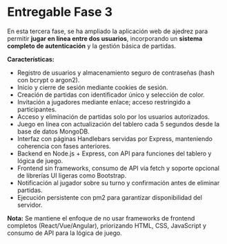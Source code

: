 # Entregable Fase 3

En esta tercera fase, se ha ampliado la aplicación web de ajedrez para permitir **jugar en línea entre dos usuarios**, incorporando un **sistema completo de autenticación** y la gestión básica de partidas.

**Características:**
- Registro de usuarios y almacenamiento seguro de contraseñas (hash con bcrypt o argon2).
- Inicio y cierre de sesión mediante cookies de sesión.
- Creación de partidas con identificador único y selección de color.
- Invitación a jugadores mediante enlace; acceso restringido a participantes.
- Acceso y eliminación de partidas solo por los usuarios autorizados.
- Juego en línea con actualización del tablero cada 5 segundos desde la base de datos MongoDB.
- Interfaz con páginas Handlebars servidas por Express, manteniendo coherencia con fases anteriores.
- Backend en Node.js + Express, con API para funciones del tablero y lógica de juego.
- Frontend sin frameworks, consumo de API vía fetch y soporte opcional de librerías UI ligeras como Bootstrap.
- Notificación al jugador sobre su turno y confirmación antes de eliminar partidas.
- Ejecución persistente con pm2 para garantizar disponibilidad del servidor.

**Nota:**
Se mantiene el enfoque de no usar frameworks de frontend completos (React/Vue/Angular), priorizando HTML, CSS, JavaScript y consumo de API para la lógica de juego.

